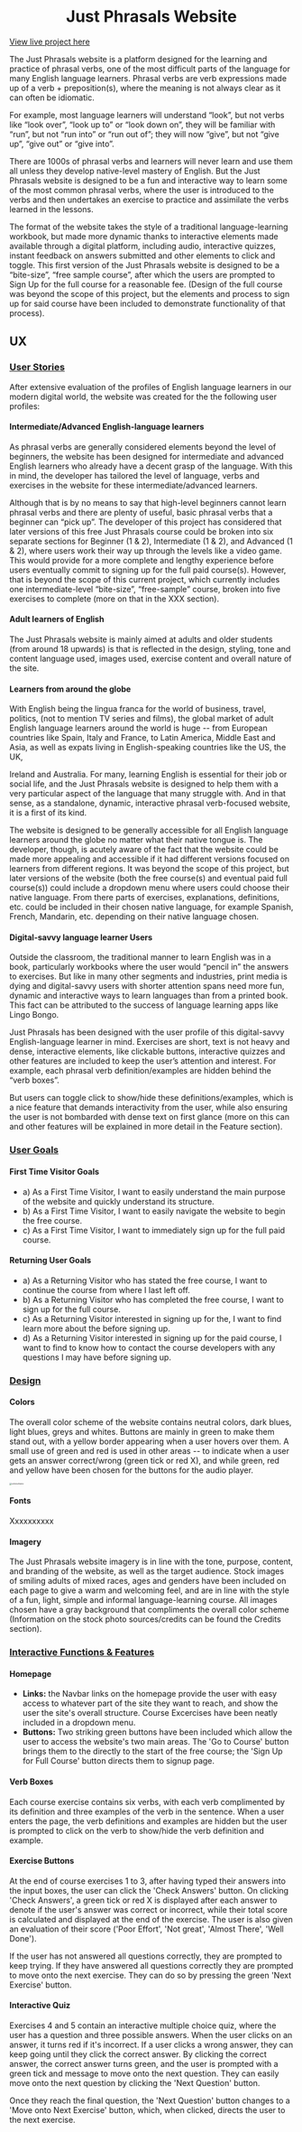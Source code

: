 <h1 align="center"><strong>Just Phrasals Website</strong></h1>

[View live project here]()

The Just Phrasals website is a platform designed for the learning and practice of phrasal verbs, one of the most difficult parts of the language for many English language learners. Phrasal verbs are verb expressions made up of a verb + preposition(s), where the meaning is not always clear as it can often be idiomatic.

For example, most language learners will understand “look”, but not verbs like “look over”, “look up to” or “look down on”, they will be familiar with “run”, but not “run into” or “run out of”; they will now “give”, but not “give up”, “give out” or “give into”.

There are 1000s of phrasal verbs and learners will never learn and use them all unless they develop native-level mastery of English. But the Just Phrasals website is designed to be a fun and interactive way to learn some of the most common phrasal verbs, where the user is introduced to the verbs and then undertakes an exercise to practice and assimilate the verbs learned in the lessons.

The format of the website takes the style of a traditional language-learning workbook, but made more dynamic thanks to interactive elements made available through a digital platform, including audio, interactive quizzes, instant feedback on answers submitted and other elements to click and toggle. This first version of the Just Phrasals website is designed to be a “bite-size”, “free sample course”, after which the users are prompted to Sign Up for the full course for a reasonable fee. (Design of the full course was beyond the scope of this project, but the elements and process to sign up for said course have been included to demonstrate functionality of that process).

## **UX**

### <u>**User Stories**</u>

After extensive evaluation of the profiles of English language learners in our modern digital world, the website was created for the the following user profiles:

#### Intermediate/Advanced English-language learners

As phrasal verbs are generally considered elements beyond the level of beginners, the website has been designed for intermediate and advanced English learners who already have a decent grasp of the language. With this in mind, the developer has tailored the level of language, verbs and exercises in the website for these intermediate/advanced learners.

Although that is by no means to say that high-level beginners cannot learn phrasal verbs and there are plenty of useful, basic phrasal verbs that a beginner can “pick up”. The developer of this project has considered that later versions of this free Just Phrasals course could be broken into six separate sections for Beginner (1 & 2), Intermediate (1 & 2), and Advanced (1 & 2), where users work their way up through the levels like a video game. This would provide for a more complete and lengthy experience before users eventually commit to signing up for the full paid course(s). However, that is beyond the scope of this current project, which currently includes one intermediate-level “bite-size”, “free-sample” course, broken into five exercises to complete (more on that in the XXX section).

#### Adult learners of English

The Just Phrasals website is mainly aimed at adults and older students (from around 18 upwards) is that is reflected in the design, styling, tone and content language used, images used, exercise content and overall nature of the site.

#### Learners from around the globe

With English being the lingua franca for the world of business, travel, politics, (not to mention TV series and films), the global market of adult English language learners around the world is huge -- from European countries like Spain, Italy and France, to Latin America, Middle East and Asia, as well as expats living in English-speaking countries like the US, the UK,

Ireland and Australia. For many, learning English is essential for their job or social life, and the Just Phrasals website is designed to help them with a very particular aspect of the language that many struggle with. And in that sense, as a standalone, dynamic, interactive phrasal verb-focused website, it is a first of its kind.

The website is designed to be generally accessible for all English language learners around the globe no matter what their native tongue is. The developer, though, is acutely aware of the fact that the website could be made more appealing and accessible if it had different versions focused on learners from different regions. It was beyond the scope of this project, but later versions of the website (both the free course(s) and eventual paid full course(s)) could include a dropdown menu where users could choose their native language. From there parts of exercises, explanations, definitions, etc. could be included in their chosen native language, for example Spanish, French, Mandarin, etc. depending on their native language chosen.

#### Digital-savvy language learner Users

Outside the classroom, the traditional manner to learn English was in a book, particularly workbooks where the user would “pencil in” the answers to exercises. But like in many other segments and industries, print media is dying and digital-savvy users with shorter attention spans need more fun, dynamic and interactive ways to learn languages than from a printed book. This fact can be attributed to the success of language learning apps like Lingo Bongo.

Just Phrasals has been designed with the user profile of this digital-savvy English-language learner in mind. Exercises are short, text is not heavy and dense, interactive elements, like clickable buttons, interactive quizzes and other features are included to keep the user’s attention and interest. For example, each phrasal verb definition/examples are hidden behind the “verb boxes”.

But users can toggle click to show/hide these definitions/examples, which is a nice feature that demands interactivity from the user, while also ensuring the user is not bombarded with dense text on first glance (more on this can and other features will be explained in more detail in the Feature section).

### <u>**User Goals**</u>

####  First Time Visitor Goals

  - a) As a First Time Visitor, I want to easily understand the main purpose of the website and quickly understand its structure.
  - b) As a First Time Visitor, I want to easily navigate the website to begin the free course.
  - c) As a First Time Visitor, I want to immediately sign up for the full paid course.

#### Returning User Goals

  - a) As a Returning Visitor who has stated the free course, I want to continue the course from where I last left off.
  - b) As a Returning Visitor who has completed the free course, I want to sign up for the full course.
  - c) As a Returning Visitor interested in signing up for the, I want to find learn more about the before signing up.
  - d) As a Returning Visitor interested in signing up for the paid course, I want to find to know how to contact the course developers with any questions I may have before signing up.

### <u>**Design**</u>

#### Colors

The overall color scheme of the website contains neutral colors, dark blues, light blues, greys and whites. Buttons are mainly in green to make them stand out, with a yellow border appearing when a user hovers over them. A small use of green and red is used in other areas -- to indicate when a user gets an answer correct/wrong (green tick or red X), and while green, red and yellow have been chosen for the buttons for the audio player. 
 
 <img src="assets/images/colorscheme.png" alt="colorscheme" style="zoom:25%;" />

#### Fonts

Xxxxxxxxxx

#### Imagery

The Just Phrasals website imagery is in line with the tone, purpose, content, and branding of the website, as well as the target audience. Stock images of smiling adults of mixed races, ages and genders have been included on each page to give a warm and welcoming feel, and are in line with the style of a fun, light, simple and informal language-learning course. All images chosen have a gray background that compliments the overall color scheme (Information on the stock photo sources/credits can be found the Credits section).

### <u>**Interactive Functions & Features**</u>

#### Homepage

- **Links:** the Navbar links on the homepage provide the user with easy access to whatever part of the site they want to reach, and show the user the site's overall structure. Course Excercises have been neatly included in a dropdown menu. 
- **Buttons:** Two striking green buttons have been included which allow the user to access the website's two main areas. The 'Go to Course' button brings them to the directly to the start of the free course; the 'Sign Up for Full Course' button directs them to signup page.

#### Verb Boxes

Each course exercise contains six verbs, with each verb complimented by its definition and three examples of the verb in the sentence. When a user enters the page, the verb definitions and examples are hidden but the user is prompted to click on the verb to show/hide the verb definition and example.

#### Exercise Buttons

At the end of course exercises 1 to 3, after having typed their answers into the input boxes, the user can click the  'Check Answers' button. On clicking 'Check Answers', a  green tick or red X is displayed after each answer to denote if the user's answer was correct or incorrect, while their total score is calculated and displayed at the end of the exercise. The user is also given an evaluation of their score ('Poor Effort', 'Not great', 'Almost There', 'Well Done').

If the user has not answered all questions correctly, they are prompted to keep trying. If they have answered all questions correctly they are prompted to move onto the next exercise. They can do so by pressing the green 'Next Exercise' button.

#### Interactive Quiz

Exercises 4 and 5 contain an interactive multiple choice quiz, where the user has a question and three possible answers. When the user clicks on an answer, it turns red if it's incorrect. If a user clicks a wrong answer, they can keep going until they click the correct answer. By clicking the correct answer, the correct answer turns green, and the user is prompted with a green tick and message to move onto the next question. They can easily move onto the next question by clicking the 'Next Question' button. 

Once they reach the final question, the 'Next Question' button changes to a 'Move onto Next Exercise' button, which, when clicked, directs the user to the next exercise.



 



